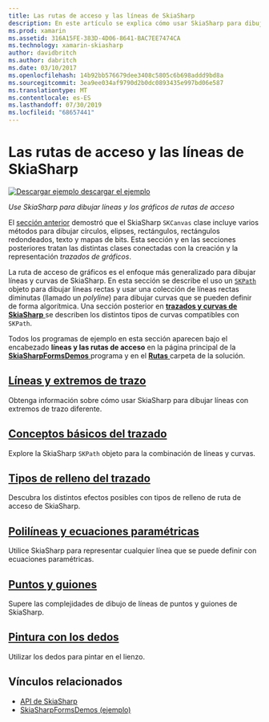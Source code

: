 ```yaml
---
title: Las rutas de acceso y las líneas de SkiaSharp
description: En este artículo se explica cómo usar SkiaSharp para dibujar líneas y trazados de gráficos en las aplicaciones de Xamarin.Forms y esto se muestra con código de ejemplo.
ms.prod: xamarin
ms.assetid: 316A15FE-383D-4D06-8641-BAC7EE7474CA
ms.technology: xamarin-skiasharp
author: davidbritch
ms.author: dabritch
ms.date: 03/10/2017
ms.openlocfilehash: 14b92bb576679dee3408c5805c6b698addd9bd8a
ms.sourcegitcommit: 3ea9ee034af9790d2b0dc0893435e997bd06e587
ms.translationtype: MT
ms.contentlocale: es-ES
ms.lasthandoff: 07/30/2019
ms.locfileid: "68657441"
---
```

# <a name="skiasharp-lines-and-paths"></a>Las rutas de acceso y las líneas de SkiaSharp

[![Descargar ejemplo](~/media/shared/download.png) descargar el ejemplo](https://docs.microsoft.com/samples/xamarin/xamarin-forms-samples/skiasharpforms-demos)

_Use SkiaSharp para dibujar líneas y los gráficos de rutas de acceso_

El [sección anterior](~/xamarin-forms/user-interface/graphics/skiasharp/basics/index.md) demostró que el SkiaSharp `SKCanvas` clase incluye varios métodos para dibujar círculos, elipses, rectángulos, rectángulos redondeados, texto y mapas de bits. Esta sección y en las secciones posteriores tratan las distintas clases conectadas con la creación y la representación *trazados de gráficos*.

La ruta de acceso de gráficos es el enfoque más generalizado para dibujar líneas y curvas de SkiaSharp. En esta sección se describe el uso un [ `SKPath` ](xref:SkiaSharp.SKPath) objeto para dibujar líneas rectas y usar una colección de líneas rectas diminutas (llamado un *polyline*) para dibujar curvas que se pueden definir de forma algorítmica. Una sección posterior en [ **trazados y curvas de SkiaSharp** ](../curves/index.md) se describen los distintos tipos de curvas compatibles con `SKPath`.

Todos los programas de ejemplo en esta sección aparecen bajo el encabezado **líneas y las rutas de acceso** en la página principal de la [ **SkiaSharpFormsDemos** ](https://docs.microsoft.com/samples/xamarin/xamarin-forms-samples/skiasharpforms-demos) programa y en el [ **Rutas** ](https://github.com/xamarin/xamarin-forms-samples/tree/master/SkiaSharpForms/Demos/Demos/SkiaSharpFormsDemos/Paths) carpeta de la solución.

## <a name="lines-and-stroke-capslinesmd"></a>[Líneas y extremos de trazo](lines.md)

Obtenga información sobre cómo usar SkiaSharp para dibujar líneas con extremos de trazo diferente.

## <a name="path-basicspathsmd"></a>[Conceptos básicos del trazado](paths.md)

Explore la SkiaSharp `SKPath` objeto para la combinación de líneas y curvas.

## <a name="the-path-fill-typesfill-typesmd"></a>[Tipos de relleno del trazado](fill-types.md)

Descubra los distintos efectos posibles con tipos de relleno de ruta de acceso de SkiaSharp.

## <a name="polylines-and-parametric-equationspolylinesmd"></a>[Polilíneas y ecuaciones paramétricas](polylines.md)

Utilice SkiaSharp para representar cualquier línea que se puede definir con ecuaciones paramétricas.

## <a name="dots-and-dashesdotsmd"></a>[Puntos y guiones](dots.md)

Supere las complejidades de dibujo de líneas de puntos y guiones de SkiaSharp.

## <a name="finger-paintingfinger-paintmd"></a>[Pintura con los dedos](finger-paint.md)

Utilizar los dedos para pintar en el lienzo.


## <a name="related-links"></a>Vínculos relacionados

- [API de SkiaSharp](https://docs.microsoft.com/dotnet/api/skiasharp)
- [SkiaSharpFormsDemos (ejemplo)](https://docs.microsoft.com/samples/xamarin/xamarin-forms-samples/skiasharpforms-demos)
